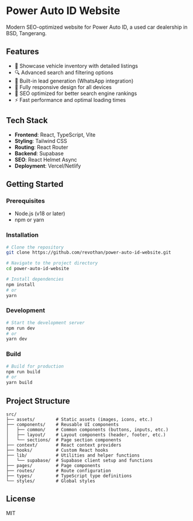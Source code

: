 # Power Auto ID Website

Modern SEO-optimized website for Power Auto ID, a used car dealership in BSD, Tangerang.

## Features

- 🚗 Showcase vehicle inventory with detailed listings
- 🔍 Advanced search and filtering options
- 🤝 Built-in lead generation (WhatsApp integration)
- 📱 Fully responsive design for all devices
- 🔧 SEO optimized for better search engine rankings
- ⚡ Fast performance and optimal loading times

## Tech Stack

- **Frontend**: React, TypeScript, Vite
- **Styling**: Tailwind CSS
- **Routing**: React Router
- **Backend**: Supabase
- **SEO**: React Helmet Async
- **Deployment**: Vercel/Netlify

## Getting Started

### Prerequisites

- Node.js (v18 or later)
- npm or yarn

### Installation

```bash
# Clone the repository
git clone https://github.com/revothan/power-auto-id-website.git

# Navigate to the project directory
cd power-auto-id-website

# Install dependencies
npm install
# or
yarn
```

### Development

```bash
# Start the development server
npm run dev
# or
yarn dev
```

### Build

```bash
# Build for production
npm run build
# or
yarn build
```

## Project Structure

```
src/
├── assets/        # Static assets (images, icons, etc.)
├── components/    # Reusable UI components
│   ├── common/    # Common components (buttons, inputs, etc.)
│   ├── layout/    # Layout components (header, footer, etc.)
│   └── sections/  # Page section components
├── context/       # React context providers
├── hooks/         # Custom React hooks
├── lib/           # Utilities and helper functions
│   └── supabase/  # Supabase client setup and functions
├── pages/         # Page components
├── routes/        # Route configuration
├── types/         # TypeScript type definitions
└── styles/        # Global styles
```

## License

MIT
